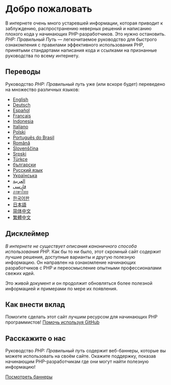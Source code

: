 # Добро пожаловать

В интернете очень много устаревшей информации, которая приводит к заблуждению, распространению неверных решений и написанию плохого кода у начинающих PHP-разработчиков. Это нужно остановить. _PHP: Правильный Путь_ &mdash; легкочитаемое руководство для быстрого ознакомления с правилами эффективного использования PHP, принятыми стандартами написания кода и ссылками на признанные руководства по всему интернету.

## Переводы

Руководство _PHP: Правильный путь_ уже (или вскоре будет) переведено на множество различных языков:

* [English](http://www.phptherightway.com)
* [Deutsch](http://rwetzlmayr.github.io/php-the-right-way)
* [Español](http://phpdevenezuela.github.io/php-the-right-way)
* [Français](http://eilgin.github.io/php-the-right-way/)
* [Indonesia](http://id.phptherightway.com)
* [Italiano](http://it.phptherightway.com)
* [Polski](http://pl.phptherightway.com)
* [Português do Brasil](http://br.phptherightway.com)
* [Română](https://bgui.github.io/php-the-right-way/)
* [Slovenščina](http://sl.phptherightway.com)
* [Srpski](http://phpsrbija.github.io/php-the-right-way/)
* [Türkçe](http://hkulekci.github.io/php-the-right-way/)
* [български](http://bg.phptherightway.com)
* [Русский язык](http://getjump.github.io/ru-php-the-right-way)
* [Українська](http://iflista.github.com/php-the-right-way)
* [العربية](https://adaroobi.github.io/php-the-right-way/)
* [فارسى](http://novid.github.io/php-the-right-way/)
* [ภาษาไทย](https://apzentral.github.io/php-the-right-way/)
* [한국어판](http://modernpug.github.io/php-the-right-way)
* [日本語](http://ja.phptherightway.com)
* [简体中文](http://laravel-china.github.io/php-the-right-way/)
* [繁體中文](http://laravel-taiwan.github.io/php-the-right-way)

## Дисклеймер

_В интернете не существует описания каноничного способа использования PHP_. Как бы то ни было, этот скромный сайт содержит лучшие решения, доступные варианты и другую полезную информацию. Он направлен на ознакомление начинающих разработчиков с PHP и переосмысление опытными профессионалами свежих идей.

Это живой документ и он продолжит обновляться более полезной информацией и примерами по мере их появления.

## Как внести вклад

Помогите сделать этот сайт лучшим ресурсом для начинающих PHP программистов! [Помочь используя GitHub][1]

## Расскажите о нас

Руководство _PHP: Правильный путь_ содержит веб-баннеры, которые вы можете использовать на своём сайте. Окажите поддержку, показав начинающим PHP-разработчикам где они могут найти полезную информацию!

[Посмотреть баннеры][2]

[1]: https://github.com/codeguy/php-the-right-way/tree/gh-pages
[2]: /ru-php-the-right-way/banners.html
